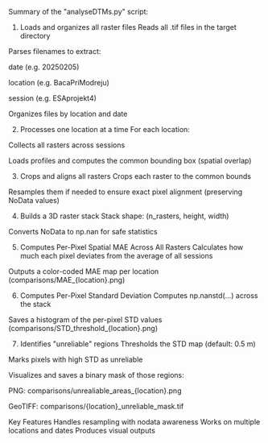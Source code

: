 Summary of the "analyseDTMs.py" script:
1. Loads and organizes all raster files
Reads all .tif files in the target directory

Parses filenames to extract:

date (e.g. 20250205)

location (e.g. BacaPriModreju)

session (e.g. ESAprojekt4)

Organizes files by location and date

2. Processes one location at a time
For each location:

Collects all rasters across sessions

Loads profiles and computes the common bounding box (spatial overlap)

3. Crops and aligns all rasters
Crops each raster to the common bounds

Resamples them if needed to ensure exact pixel alignment (preserving NoData values)

4. Builds a 3D raster stack
Stack shape: (n_rasters, height, width)

Converts NoData to np.nan for safe statistics

5. Computes Per-Pixel Spatial MAE Across All Rasters
Calculates how much each pixel deviates from the average of all sessions

Outputs a color-coded MAE map per location (comparisons/MAE_{location}.png)

6. Computes Per-Pixel Standard Deviation
Computes np.nanstd(...) across the stack

Saves a histogram of the per-pixel STD values (comparisons/STD_threshold_{location}.png)

7. Identifies "unreliable" regions
Thresholds the STD map (default: 0.5 m)

Marks pixels with high STD as unreliable

Visualizes and saves a binary mask of those regions:

PNG: comparisons/unrealiable_areas_{location}.png

GeoTIFF: comparisons/{location}_unreliable_mask.tif

Key Features
Handles resampling with nodata awareness
Works on multiple locations and dates
Produces visual outputs


